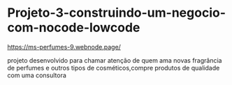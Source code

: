# Projeto-3-construindo-um-negocio-com-nocode-lowcode
https://ms-perfumes-9.webnode.page/

projeto desenvolvido para chamar atenção de quem ama novas fragrância de perfumes e outros tipos de cosméticos,compre produtos de qualidade com uma consultora
